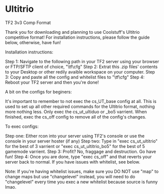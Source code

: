 # Ultitrio
TF2 3v3 Comp Format

Thank you for downloading and planning to use Coolstuff's Ultitrio competitive format!
For installation instructions, please follow the guide below, otherwise, have fun!

Installation instructions:

Step 1: Navigate to the following path in your TF2 server using your browser or FTP/SFTP client of choice, "\tf\cfg"
Step 2: Extrat this .zip files' contents to your Desktop or other redily avaible workspace on your computer.
Step 3: Copy and paste all the config and whitelist files to "\tf\cfg"
Step 4: Reboot your TF2 server and then you're done!

A bit on the configs for beginers:

It's important to remember to not exec the cs_UT_base config at all. This is used to set up all other required commands for the Ultitrio format, nothing more nothing less. Only exec the cs_ut_ultiduo or _bo5 varrient. When finished, exec the cs_off config to remove all of the config's changes.

To exec configs:

Step one: Either rcon into your server using TF2's console or use the console in your server hoster (if any)
Step two: Type in "exec cs_ut_ultitrio" for the best of 3 varrient or "exec cs_ut_ultitrio_bo5" for the best of 5 gamemode varrient.
Step 3: Profit? No, fraggage and destruction. Go have fun!
Step 4: Once you are done, type "exec cs_off" and that reverts your server back to normal. If you have issues with whitelist, see below.

Note: If you're having whitelist issues, make sure you DO NOT use "map" to change maps but use "changelevel" instead, you will need to do "changelevel" every time you exec a new whitelist because source is funny lmao.
